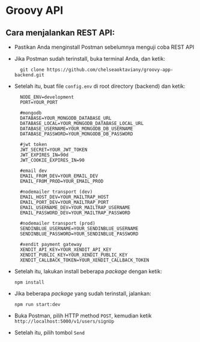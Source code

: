 # Groovy API

## Cara menjalankan REST API:

- Pastikan Anda menginstall Postman sebelumnya menguji coba REST API
- Jika Postman sudah terinstall, buka terminal Anda, dan ketik:

  ```
    git clone https://github.com/chelseaoktaviany/groovy-app-backend.git
  ```

- Setelah itu, buat file `config.env` di root directory (backend) dan ketik:

  ```
    NODE_ENV=development
    PORT=YOUR_PORT

    #mongodb
    DATABASE=YOUR_MONGODB_DATABASE_URL
    DATABASE_LOCAL=YOUR_MONGODB_DATABASE_LOCAL_URL
    DATABASE_USERNAME=YOUR_MONGODB_DB_USERNAME
    DATABASE_PASSWORD=YOUR_MONGODB_DB_PASSWORD

    #jwt token
    JWT_SECRET=YOUR_JWT_TOKEN
    JWT_EXPIRES_IN=90d
    JWT_COOKIE_EXPIRES_IN=90

    #email dev
    EMAIL_FROM_DEV=YOUR_EMAIL_DEV
    EMAIL_FROM_PROD=YOUR_EMAIL_PROD

    #nodemailer transport (dev)
    EMAIL_HOST_DEV=YOUR_MAILTRAP_HOST
    EMAIL_PORT_DEV=YOUR_MAILTRAP_PORT
    EMAIL_USERNAME_DEV=YOUR_MAILTRAP_USERNAME
    EMAIL_PASSWORD_DEV=YOUR_MAILTRAP_PASSWORD

    #nodemailer transport (prod)
    SENDINBLUE_USERNAME=YOUR_SENDINBLUE_USERNAME
    SENDINBLUE_PASSWORD=YOUR_SENDINBLUE_PASSWORD

    #xendit payment gateway
    XENDIT_API_KEY=YOUR_XENDIT_API_KEY
    XENDIT_PUBLIC_KEY=YOUR_XENDIT_PUBLIC_KEY
    XENDIT_CALLBACK_TOKEN=YOUR_XENDIT_CALLBACK_TOKEN
  ```

- Setelah itu, lakukan install beberapa _package_ dengan ketik:
  ```
  npm install
  ```
- Jika beberapa _package_ yang sudah terinstall, jalankan:

  ```
  npm run start:dev
  ```

- Buka Postman, pilih HTTP method `POST`, kemudian ketik `http://localhost:5000/v1/users/signUp`
- Setelah itu, pilih tombol `Send`
